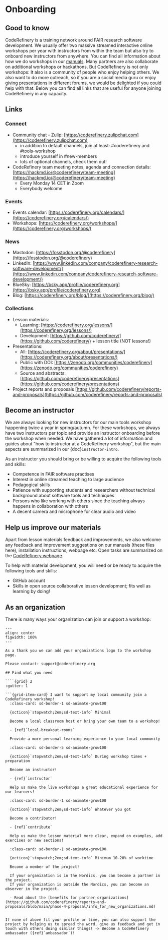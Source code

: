 # Onboarding 

## Good to know

CodeRefinery is a training network around FAIR research software development. We usually offer two massive streamed interactive online workshops per year with instructors from within the team but also try to onboard new instructors from anywhere. You can find all information about how we do workshops in our [manuals](https://coderefinery.github.io/manuals). Many partners are also collaborate on additional workshops or hackathons. But CodeRefinery is not only workshops: It also is a community of people who enjoy helping others. We also want to do more outreach, so if you are a social media guru or enjoy giving presentations in different forums, we would be delighted if you could help with that. Below you can find all links that are useful for anyone joining CodeRefinery in any capacity.

## Links

### Connect

- Community chat - Zulip: [https://coderefinery.zulipchat.com](https://coderefinery.zulipchat.com)
    - in addition to default channels, join at least: #coderefinery and #tools-workshop
    - introduce yourself in #new-members
    - lots of optional channels, check them out!
- CodeRefinery team meeting notes, agenda and connection details: [https://hackmd.io/@coderefinery/team-meeting](https://hackmd.io/@coderefinery/team-meeting)
    - Every Monday 14 CET in Zoom
    - Everybody welcome

### Events

- Events calendar: [https://coderefinery.org/calendars/](https://coderefinery.org/calendars/)
- Workshops: [https://coderefinery.org/workshops/](https://coderefinery.org/workshops/)

### News 

- Mastodon: [https://fosstodon.org/@coderefinery](https://fosstodon.org/@coderefinery)
- LinkedIn: [https://www.linkedin.com/company/coderefinery-research-software-development/](https://www.linkedin.com/company/coderefinery-research-software-development/)
- BlueSky: [https://bsky.app/profile/coderefinery.org](https://bsky.app/profile/coderefinery.org)
- Blog: [https://coderefinery.org/blog/](https://coderefinery.org/blog/)

### Collections

- Lesson materials: 
    - Learning: [https://coderefinery.org/lessons/](https://coderefinery.org/lessons/)
    - Development: [https://github.com/coderefinery/](https://github.com/coderefinery/) + lesson title (NOT lessons!)
- Presentations: 
    - All: [https://coderefinery.org/about/presentations/](https://coderefinery.org/about/presentations/)
    - Public with DOI: [https://zenodo.org/communities/coderefinery](https://zenodo.org/communities/coderefinery)
    - Source and abstracts: [https://github.com/coderefinery/presentations](https://github.com/coderefinery/presentations)
- Project reports and proposals [https://github.com/coderefinery/reports-and-proposals](https://github.com/coderefinery/reports-and-proposals)

## Become an instructor

We are always looking for new instructors for our main tools workshop happening twice a year in spring/autumn. For these workshops, we always have two instructors per topic and provide an instructor onboarding before the workshop when needed. We have gathered a lot of information and guides about "how to instructor at a CodeRefinery workshop", but the main aspects are summarized in our {doc}`instructor-intro`.

As an instructor you should bring or be willing to acquire the following tools and skills: 

- Competence in FAIR software practises
- Interest in online streamed teaching to large audience
- Pedagogical skills
- Patience with supporting students and researchers without technical background about software tools and techniques
- Persons who like working with others since the teaching always happens in collaboration with others
- A decent camera and microphone for clear audio and video


## Help us improve our materials

Apart from lesson materials feedback and improvements, we also welcome any feedback and improvement suggestions on our manuals (these files here), installation instructions, webpage etc. Open tasks are summarized on the [CodeRefinery webpage](https://coderefinery.org/tasks/).

To help with material development, you will need or be ready to acquire the following tools and skills: 

- GitHub account
- Skills in open source collaborative lesson development; fits well as learning by doing!


## As an organization

There is many ways your organization can join or support a workshop: 

```{figure} img/participate_organization.png
---
align: center
figwidth: 100%
---

As a thank you we can add your organizations logo to the workshop page. 

Please contact: support@coderefinery.org

## Find what you need

````{grid} 2
:gutter: 1

```{grid-item-card} I want to support my local community join a CodeRefinery workshop!
  :class-card: sd-border-1 sd-animate-grow100

  {octicon}`stopwatch;2em;sd-text-info` Minimal

  Become a local classroom host or bring your own team to a workshop!

  - {ref}`local-breakout-rooms`
  
  Provide a more personal learning experience to your local community

```

```{grid-item-card} I would like to teach with CodeRefinery!
  :class-card: sd-border-5 sd-animate-grow100

  {octicon}`stopwatch;2em;sd-text-info` During workshop times + preparation 

  Become an instructor! 
  
  - {ref}`instructor`

  Help us make the live workshops a great educational experience for our learners!

```

```{grid-item-card} I would like to contribute to lesson materials!
  :class-card: sd-border-1 sd-animate-grow100

  {octicon}`stopwatch;2em;sd-text-info` Whatever you got

  Become a contributor!
  
  - {ref}`contribute`

  Help us make the lesson material more clear, expand on examples, add exercises or new sections!

```

```{grid-item-card} I would like to join everything you do!
  :class-card: sd-border-1 sd-animate-grow100

  {octicon}`stopwatch;2em;sd-text-info` Minimum 10-20% of worktime

  Become a member of the project!

  If your organization is in the Nordics, you can become a partner in the project. 
  If your organization is outside the Nordics, you can become an observer in the project. 

  - Read about the [benefits for partner organizations](https://github.com/coderefinery/reports-and-proposals/blob/main/phase-4-proposal/info_for_new_organizations.md)

```
````

If none of above fit your profile or time, you can also support the project by helping us to spread the word, give us feedback and get in touch with others doing similar things! -> Become a CodeRefinery ambassador ({ref}`ambassador`)!
